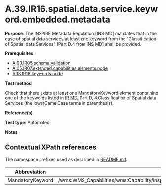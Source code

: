 # A.39.IR16.spatial.data.service.keyword.embedded.metadata

**Purpose**: The INSPIRE Metadata Regulation [INS MD] mandates that in the case of spatial data services at least
one keyword from the "Classification of Spatial data Services" (Part D.4 from INS MD] shall be provided.

**Prerequisites**

* [A.03.IR05.schema.validation](A.03.IR05.schema.validation.md)
* [A.05.IR07.extended.capabilities.elements.node](A.05.IR07.extended.capabilities.elements.node.md)
* [A.13.IR18.keywords.node](A.13.IR18.keywords.node.md)

**Test method**

Check that there exists at least one [MandatoryKeyword element](#ext-mandatory-keyword) containing one of the keywords listed in [IR MD](README.md#ref_IR_MD), Part D, 4.Classification of Spatial data Services (the lowerCamelCase terms in parenthesis).

**Reference(s)**

**Test type**: Automated

**Notes**

## Contextual XPath references

The namespace prefixes used as described in [README.md](README.md#namespaces).

Abbreviation                                               |  XPath expression
---------------------------------------------------------- | -------------------------------------------------------------------------
MandatoryKeyword <a name="ext-mandatory-keyword"></a> | /wms:WMS_Capabilities/wms:Capability/inspire_vs:ExtendedCapabilities[1]/inspire_common:MandatoryKeyword
